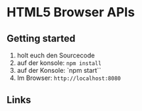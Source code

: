 # HTML5 Browser APIs

## Getting started

1. holt euch den Sourcecode
2. auf der konsole: `npm install`
3. auf der Konsole: `npm start``
4. Im Browser: `http://localhost:8080`

## Links
